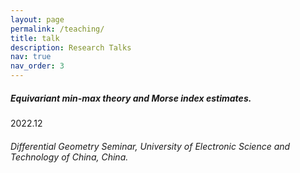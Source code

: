 ```yaml
---
layout: page
permalink: /teaching/
title: talk
description: Research Talks
nav: true 
nav_order: 3
---
```


  <!-- Content -->
  <div class="content">

<div class="card mt-3">
  <div class="p-3">
    <div class="row">
      <div class="col-sm-10">
        <h5 class="font-weight-bold">Equivariant min-max theory and Morse index estimates.</h5>
      </div>
      <div class="col-sm-2 text-left text-sm-right">
        <span class="badge font-weight-bold light-blue darken-1 text-uppercase align-middle" href="" target="_blank">
            2022.12
        </span>
      </div>
    </div>
    <h6 class="font-italic mt-2 mt-sm-0">Differential Geometry Seminar, University of Electronic Science and Technology of China, China.</h6>
  </div>
</div>
